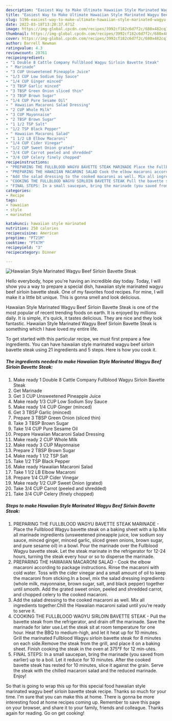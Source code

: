 ```yaml
---
description: "Easiest Way to Make Ultimate Hawaiian Style Marinated Wagyu Beef Sirloin Bavette Steak"
title: "Easiest Way to Make Ultimate Hawaiian Style Marinated Wagyu Beef Sirloin Bavette Steak"
slug: 5196-easiest-way-to-make-ultimate-hawaiian-style-marinated-wagyu-beef-sirloin-bavette-steak
date: 2022-03-18T13:20:37.671Z
image: https://img-global.cpcdn.com/recipes/3992cf182c6d7f2c/680x482cq70/hawaiian-style-marinated-wagyu-beef-sirloin-bavette-steak-recipe-main-photo.jpg
thumbnail: https://img-global.cpcdn.com/recipes/3992cf182c6d7f2c/680x482cq70/hawaiian-style-marinated-wagyu-beef-sirloin-bavette-steak-recipe-main-photo.jpg
cover: https://img-global.cpcdn.com/recipes/3992cf182c6d7f2c/680x482cq70/hawaiian-style-marinated-wagyu-beef-sirloin-bavette-steak-recipe-main-photo.jpg
author: Darrell Newman
ratingvalue: 4.3
reviewcount: 20761
recipeingredient:
- "1 Double 8 Cattle Company Fullblood Wagyu Sirloin Bavette Steak"
- " Marinade"
- "3 CUP Unsweetened Pineapple Juice"
- "1/3 CUP Low Sodium Soy Sauce"
- "1/4 CUP Ginger minced"
- "3 TBSP Garlic minced"
- "3 TBSP Green Onion sliced thin"
- "3 TBSP Brown Sugar"
- "1/4 CUP Pure Sesame Oil"
- " Hawaiian Macaroni Salad Dressing"
- "2 CUP Whole Milk"
- "3 CUP Mayonnaise"
- "2 TBSP Brown Sugar"
- "1 1/2 TSP Salt"
- "1/2 TSP Black Pepper"
- " Hawaiian Macaroni Salad"
- "1 1/2 LB Elbow Macaroni"
- "1/4 CUP Cider Vinegar"
- "1/2 CUP Sweet Onion grated"
- "3/4 CUP Carrot peeled and shredded"
- "3/4 CUP Celery finely chopped"
recipeinstructions:
- "PREPARING THE FULLBLOOD WAGYU BAVETTE STEAK MARINADE Place the Fullblood Wagyu bavette steak on a baking sheet with a lip.Mix all marinade ingredients (unsweetened pineapple juice, low sodium soy sauce, minced ginger, minced garlic, sliced green onions, brown sugar, and pure sesame oil) in a bowl. Pour the marinade over the Fullblood Wagyu bavette steak. Let the steak marinate in the refrigerator for 12-24 hours, turning the steak every hour or so to disperse the marinade."
- "PREPARING THE HAWAIIAN MACARONI SALAD Cook the elbow macaroni according to package instructions. Rinse the macaroni with cold water. Toss with the cider vinegar and a small amount of oil to keep the macaroni from sticking.In a bowl, mix the salad dressing ingredients (whole milk, mayonnaise, brown sugar, salt, and black pepper) together until smooth. Add the grated sweet onion, peeled and shredded carrot, and chopped celery to the cooked macaroni."
- "Add the salad dressing to the cooked macaroni as well. Mix all ingredients together.Chill the Hawaiian macaroni salad until you’re ready to serve it."
- "COOKING THE FULLBLOOD WAGYU SIRLOIN BAVETTE STEAK Pull the bavette steak from the refrigerator, and drain off the marinade. Save the marinade for later use.Let the steak sit at room temperature for one hour. Heat the BBQ to medium-high, and let it heat up for 10 minutes. Grill the marinated Fullblood Wagyu sirloin bavette steak for 8 minutes on each side.Remove the steak from the grill, and place it on a baking sheet. Finish cooking the steak in the oven at 375°F for 12 min-utes."
- "FINAL STEPS: In a small saucepan, bring the marinade (you saved from earlier) up to a boil. Let it reduce for 10 minutes. After the cooked bavette steak has rested for 10 minutes, slice it against the grain. Serve the steak with the chilled macaroni salad and the reduced marinade. Enjoy!"
categories:
- Recipe
tags:
- hawaiian
- style
- marinated

katakunci: hawaiian style marinated 
nutrition: 258 calories
recipecuisine: American
preptime: "PT21M"
cooktime: "PT47M"
recipeyield: "3"
recipecategory: Dinner

---
```



![Hawaiian Style Marinated Wagyu Beef Sirloin Bavette Steak](https://img-global.cpcdn.com/recipes/3992cf182c6d7f2c/680x482cq70/hawaiian-style-marinated-wagyu-beef-sirloin-bavette-steak-recipe-main-photo.jpg)

Hello everybody, hope you're having an incredible day today. Today, I will show you a way to prepare a special dish, hawaiian style marinated wagyu beef sirloin bavette steak. One of my favorites food recipes. For mine, I will make it a little bit unique. This is gonna smell and look delicious.

Hawaiian Style Marinated Wagyu Beef Sirloin Bavette Steak is one of the most popular of recent trending foods on earth. It is enjoyed by millions daily. It is simple, it's quick, it tastes delicious. They are nice and they look fantastic. Hawaiian Style Marinated Wagyu Beef Sirloin Bavette Steak is something which I have loved my entire life.




To get started with this particular recipe, we must first prepare a few ingredients. You can have hawaiian style marinated wagyu beef sirloin bavette steak using 21 ingredients and 5 steps. Here is how you cook it.

<!--inarticleads1-->

##### The ingredients needed to make Hawaiian Style Marinated Wagyu Beef Sirloin Bavette Steak:

1. Make ready 1 Double 8 Cattle Company Fullblood Wagyu Sirloin Bavette Steak
1. Get  Marinade
1. Get 3 CUP Unsweetened Pineapple Juice
1. Make ready 1/3 CUP Low Sodium Soy Sauce
1. Make ready 1/4 CUP Ginger (minced)
1. Get 3 TBSP Garlic (minced)
1. Prepare 3 TBSP Green Onion (sliced thin)
1. Take 3 TBSP Brown Sugar
1. Take 1/4 CUP Pure Sesame Oil
1. Prepare  Hawaiian Macaroni Salad Dressing
1. Make ready 2 CUP Whole Milk
1. Make ready 3 CUP Mayonnaise
1. Prepare 2 TBSP Brown Sugar
1. Make ready 1 1/2 TSP Salt
1. Take 1/2 TSP Black Pepper
1. Make ready  Hawaiian Macaroni Salad
1. Take 1 1/2 LB Elbow Macaroni
1. Prepare 1/4 CUP Cider Vinegar
1. Make ready 1/2 CUP Sweet Onion (grated)
1. Take 3/4 CUP Carrot (peeled and shredded)
1. Take 3/4 CUP Celery (finely chopped)




<!--inarticleads2-->

##### Steps to make Hawaiian Style Marinated Wagyu Beef Sirloin Bavette Steak:

1. PREPARING THE FULLBLOOD WAGYU BAVETTE STEAK MARINADE - Place the Fullblood Wagyu bavette steak on a baking sheet with a lip.Mix all marinade ingredients (unsweetened pineapple juice, low sodium soy sauce, minced ginger, minced garlic, sliced green onions, brown sugar, and pure sesame oil) in a bowl. Pour the marinade over the Fullblood Wagyu bavette steak. Let the steak marinate in the refrigerator for 12-24 hours, turning the steak every hour or so to disperse the marinade.
1. PREPARING THE HAWAIIAN MACARONI SALAD - Cook the elbow macaroni according to package instructions. Rinse the macaroni with cold water. Toss with the cider vinegar and a small amount of oil to keep the macaroni from sticking.In a bowl, mix the salad dressing ingredients (whole milk, mayonnaise, brown sugar, salt, and black pepper) together until smooth. Add the grated sweet onion, peeled and shredded carrot, and chopped celery to the cooked macaroni.
1. Add the salad dressing to the cooked macaroni as well. Mix all ingredients together.Chill the Hawaiian macaroni salad until you’re ready to serve it.
1. COOKING THE FULLBLOOD WAGYU SIRLOIN BAVETTE STEAK - Pull the bavette steak from the refrigerator, and drain off the marinade. Save the marinade for later use.Let the steak sit at room temperature for one hour. Heat the BBQ to medium-high, and let it heat up for 10 minutes. Grill the marinated Fullblood Wagyu sirloin bavette steak for 8 minutes on each side.Remove the steak from the grill, and place it on a baking sheet. Finish cooking the steak in the oven at 375°F for 12 min-utes.
1. FINAL STEPS: In a small saucepan, bring the marinade (you saved from earlier) up to a boil. Let it reduce for 10 minutes. After the cooked bavette steak has rested for 10 minutes, slice it against the grain. Serve the steak with the chilled macaroni salad and the reduced marinade. Enjoy!




So that is going to wrap this up for this special food hawaiian style marinated wagyu beef sirloin bavette steak recipe. Thanks so much for your time. I'm sure that you can make this at home. There is gonna be more interesting food at home recipes coming up. Remember to save this page on your browser, and share it to your family, friends and colleague. Thanks again for reading. Go on get cooking!
